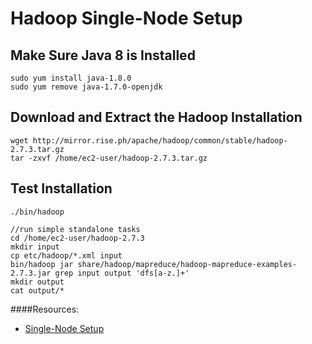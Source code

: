 # Hadoop Single-Node Setup

## Make Sure Java 8 is Installed
```
sudo yum install java-1.8.0
sudo yum remove java-1.7.0-openjdk
```

## Download and Extract the Hadoop Installation
```
wget http://mirror.rise.ph/apache/hadoop/common/stable/hadoop-2.7.3.tar.gz
tar -zxvf /home/ec2-user/hadoop-2.7.3.tar.gz
```

## Test Installation
```
./bin/hadoop

//run simple standalone tasks
cd /home/ec2-user/hadoop-2.7.3
mkdir input
cp etc/hadoop/*.xml input
bin/hadoop jar share/hadoop/mapreduce/hadoop-mapreduce-examples-2.7.3.jar grep input output 'dfs[a-z.]+'
mkdir output
cat output/*
```

####Resources:
- [Single-Node Setup](https://hadoop.apache.org/docs/current2/hadoop-project-dist/hadoop-common/SingleCluster.html)
